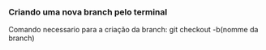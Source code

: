 ### Criando uma nova branch pelo terminal ###
 Comando necessario para a criação da branch:
 git checkout -b(nomme da branch)